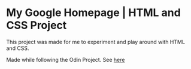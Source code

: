 # My Google Homepage | HTML and CSS Project
This project was made for me to experiment and play around with HTML and CSS. 

Made while following the Odin Project. See [here](https://www.theodinproject.com/courses/web-development-101/lessons/html-css?ref=lnav)